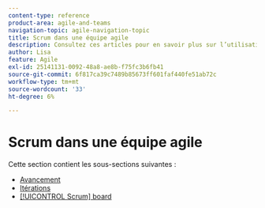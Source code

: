 ```yaml
---
content-type: reference
product-area: agile-and-teams
navigation-topic: agile-navigation-topic
title: Scrum dans une équipe agile
description: Consultez ces articles pour en savoir plus sur l’utilisation de Scrum dans une équipe agile.
author: Lisa
feature: Agile
exl-id: 25141131-0092-48a8-ae8b-f75fc3b6fb41
source-git-commit: 6f817ca39c7489b85673ff601faf440fe51ab72c
workflow-type: tm+mt
source-wordcount: '33'
ht-degree: 6%

---
```


# Scrum dans une équipe agile

Cette section contient les sous-sections suivantes :

* [Avancement](../../agile/use-scrum-in-an-agile-team/burndown/burndown.md)
* [Itérations](../../agile/use-scrum-in-an-agile-team/iterations/iterations.md)
* [[!UICONTROL Scrum] board](../../agile/use-scrum-in-an-agile-team/scrum-board/scrum-board.md)
